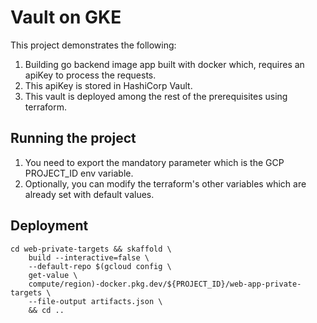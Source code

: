 # Vault on GKE
This project demonstrates the following:
1. Building go backend image app built with docker which, requires an apiKey to process the requests.
2. This apiKey is stored in HashiCorp Vault.
3. This vault is deployed among the rest of the prerequisites using terraform.

## Running the project
1. You need to export the mandatory parameter which is the GCP PROJECT_ID env variable.
2. Optionally, you can modify the terraform's other variables which are already set with default values.

## Deployment

```
cd web-private-targets && skaffold \
    build --interactive=false \
    --default-repo $(gcloud config \
    get-value \
    compute/region)-docker.pkg.dev/${PROJECT_ID}/web-app-private-targets \
    --file-output artifacts.json \
    && cd ..
```
